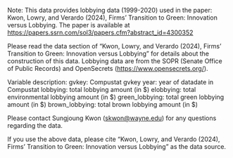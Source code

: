 Note: This data provides lobbying data (1999-2020) used in the paper: Kwon, Lowry, and Verardo (2024), Firms’ Transition to Green: Innovation versus Lobbying. The paper is available at https://papers.ssrn.com/sol3/papers.cfm?abstract_id=4300352

Please read the data section of “Kwon, Lowry, and Verardo (2024), Firms’ Transition to Green: Innovation versus Lobbying” for details about the construction of this data. Lobbying data are from the SOPR (Senate Office of Public Records) and OpenSecrets (https://www.opensecrets.org/).

Variable description:
gvkey: Compustat gvkey
year: year of datadate in Compustat
lobbying: total lobbying amount (in $)
elobbying: total environmental lobbying amount (in $)
green_lobbying: total green lobbying amount (in $)
brown_lobbying: total brown lobbying amount (in $)

Please contact Sungjoung Kwon (skwon@wayne.edu) for any questions regarding the data.

If you use the above data, please cite “Kwon, Lowry, and Verardo (2024), Firms’ Transition to Green: Innovation versus Lobbying” as the data source.

